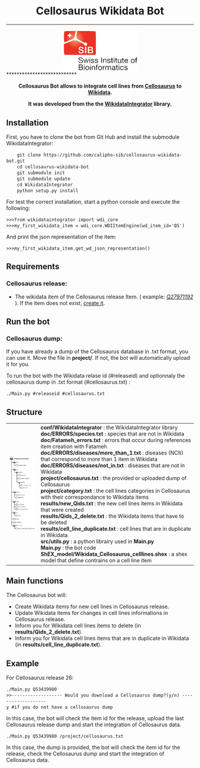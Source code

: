 # <center>Cellosaurus Wikidata Bot</center>

***************************
<center><img src="img/SIB_logo.png" style="width: 200px;"/></center>
***************************

**<center>Cellosaurus Bot allows to integrate cell lines from [Cellosaurus](https://web.expasy.org/cellosaurus/) to [Wikidata](https://www.wikidata.org/wiki/Wikidata:Main_Page).**

**It was developed from the the [WikidataIntegrator](https://github.com/SuLab/WikidataIntegrator) library.</center>**
## Installation

First, you have to clone the bot from Git Hub and install the submodule WikidataIntegrator:

		git clone https://github.com/calipho-sib/cellosaurus-wikidata-bot.git
		cd cellosaurus-wikidata-bot
		git submodule init
		git submodule update
		cd WikidataIntegrator
		python setup.py install 
		
For test the correct installation, start a python console and execute the following:

	>>>from wikidataintegrator import wdi_core
	>>>my_first_wikidata_item = wdi_core.WDIItemEngine(wd_item_id='Q5')
And print the json representation of the item:
	
	>>>my_first_wikidata_item.get_wd_json_representation()
## Requirements


### Cellosaurus release:


+ The wikidata item of the Cellosaurus release Item. ( example: [*Q27971192*](https://www.wikidata.org/wiki/Q27971192) ). If the item does not exist, [create it](https://www.wikidata.org/wiki/Special:NewItem).

## Run the bot

### Cellosaurus dump:

If you have already a dump of the Cellosaurus database in .txt format, you can use it. Move the file in **project/**.
If not, the bot will automatically upload it for you. 


To run the bot with the Wikidata relase id (#releaseid) and optionnaly the cellosaurus dump in .txt format (#cellosaurus.txt) :

	./Main.py #releaseid #cellosaurus.txt

## Structure

| | |
|:--:|:--|
| <img src="img/Bot_structure.png" style="width: 400px;"/>|  **conf/WikidataIntegrator** : the WikidataIntegrator library </br> **doc/ERRORS/species.txt** : species that are not in Wikidata </br> **doc/Fatameh_errors.txt** : errors that occur during references item creation with Fatameh </br>  **doc/ERRORS/diseases/more\_than_1.txt** : diseases (NCIt) that correspond to more than 1 item in Wikidata </br> **doc/ERRORS/diseases/not_in.txt** : diseases that are not in Wikidata </br> **project/cellosaurus.txt** : the provided or uploaded dump of Cellosaurus </br> **project/category.txt** : the cell lines categories in Cellosaurus with their correspondance to Wikidata items </br> **results/new_Qids.txt** : the new cell lines items in Wikidata that were created </br> **results/Qids\_2_delete.txt** : the Wikidata items that have to be deleted </br> **results/cell\_line_duplicate.txt** : cell lines that are in duplicate in Wikidata </br> **src/utils.py** : a python librairy used in **Main.py** </br> **Main.py** : the bot code </br> **ShEX_model/Wikidata\_Cellosaurus\_celllines.shex** : a shex model that define contrains on a cell line item |

## Main functions 

The Cellosaurus bot will:

+ Create Wikidata items for new cell lines in Cellosaurus release.
+ Update Wikidata items for changes in cell lines informations in Cellosaurus release.
+ Inform you for Wikidata cell lines items to delete (in **results/Qids_2_delete.txt**).
+ Inform you for Wikidata cell lines items that are in duplicate in Wikidata (in **results/cell_line_duplicate.txt**).

## Example

For Cellosaurus release 26: 

	./Main.py Q53439980
	>>------------------- Would you download a Cellosaurus dump?(y/n) -------------------
	y #if you do not have a cellosaurus dump

In this case, the bot will check the item id for the release, upload the last Cellosaurus release dump and start the integration of Cellosaurus data. 

	./Main.py Q53439980 /project/cellosaurus.txt 

In this case, the dump is provided, the bot will check the item id for the release, check the Cellosaurus dump and start the integration of Cellosaurus data.
	






 

